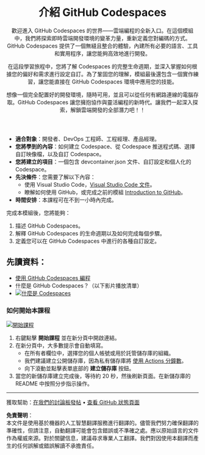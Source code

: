 <header>

# 介紹 GitHub Codespaces

歡迎進入 GitHub Codespaces 的世界——雲端編程的全新入口。在這個模組中，我們將探索即時雲端開發環境的變革力量，重新定義您對編碼的方式。GitHub Codespaces 提供了一個無縫且整合的體驗，內建所有必要的語言、工具和實用程序，讓您能夠高效地進行開發。

在這段學習旅程中，您將了解 Codespaces 的完整生命週期，並深入掌握如何根據您的偏好和需求進行設定自訂。為了鞏固您的理解，模組最後還包含一個實作練習，讓您能直接在 GitHub Codespaces 環境中應用您的技能。

想像一個完全配置好的開發環境，隨時可用，並且可以從任何有網路連線的電腦存取。GitHub Codespaces 讓您擁抱協作與靈活編程的新時代。讓我們一起深入探索，解鎖雲端開發的全部潛力吧！！

</header>

- **適合對象**：開發者、DevOps 工程師、工程經理、產品經理。
- **您將學到的內容**：如何建立 Codespace、從 Codespace 推送程式碼、選擇自訂映像檔，以及自訂 Codespace。
- **您將建立的項目**：一個包含 devcontainer.json 文件、自訂設定和個人化的 Codespace。
- **先決條件**：您需要了解以下內容：
  - 使用 Visual Studio Code，[Visual Studio Code 文件](https://code.visualstudio.com/docs)。
  - 瞭解如何使用 GitHub，或完成之前的模組 [Introduction to GitHub](https://github.com/microsoft/mastering-github-copilot-for-dotnet-csharp-developers/blob/main/01-Introduction-to-GitHub/README.md)。
- **時間安排**：本課程可在不到一小時內完成。

完成本模組後，您將能夠：

1. 描述 GitHub Codespaces。
2. 解釋 GitHub Codespaces 的生命週期以及如何完成每個步驟。
3. 定義您可以在 GitHub Codespaces 中進行的各種自訂設定。

## 先讀資料：

- [使用 GitHub Codespaces 編程](https://learn.microsoft.com/training/modules/code-with-github-codespaces/)
- 什麼是 GitHub Codespaces？（以下影片播放清單）
- [![什麼是 Codespaces](https://img.youtube.com/vi/ozuDPmcC1io/0.jpg)](https://www.youtube.com/watch?v=ozuDPmcC1io&list=PLmsFUfdnGr3wTl-NCblzcrEv2lFSX975-)

### 如何開始本課程

<!-- 要開始課程，在 JavaScript 中執行：
'https://github.com/new?' + new URLSearchParams({
  template_owner: 'skills',
  template_name: 'code-with-codespaces',
  owner: '@me',
  name: 'skills-code-with-codespaces',
  description: 'My clone repository',
  visibility: 'public',
}).toString()
-->

[![開始課程](https://user-images.githubusercontent.com/1221423/235727646-4a590299-ffe5-480d-8cd5-8194ea184546.svg)](https://github.com/new?template_owner=skills&template_name=code-with-codespaces&owner=%40me&name=skills-code-with-codespaces&description=My+clone+repository&visibility=public)

1. 右鍵點擊 **開始課程** 並在新分頁中開啟連結。
2. 在新分頁中，大多數提示會自動填寫。
   - 在所有者欄位中，選擇您的個人帳號或用於託管儲存庫的組織。
   - 我們建議建立公開儲存庫，因為私有儲存庫將 [使用 Actions 分鐘數](https://docs.github.com/billing/managing-billing-for-github-actions/about-billing-for-github-actions)。
   - 向下滾動並點擊表單底部的 **建立儲存庫** 按鈕。
3. 當您的新儲存庫建立完成後，等待約 20 秒，然後刷新頁面。在新儲存庫的 README 中按照分步指示操作。

<footer>

---

獲取幫助：[在我們的討論板發帖](https://github.com/orgs/skills/discussions/categories/introduction-to-github) • [查看 GitHub 狀態頁面](https://www.githubstatus.com/)

**免責聲明**：  
本文件是使用基於機器的人工智慧翻譯服務進行翻譯的。儘管我們努力確保翻譯的準確性，但請注意，自動翻譯可能會包含錯誤或不準確之處。應以原始語言的文件作為權威來源。對於關鍵信息，建議尋求專業人工翻譯。我們對因使用本翻譯而產生的任何誤解或錯誤解讀不承擔責任。